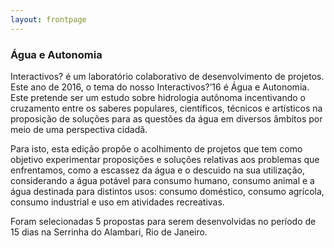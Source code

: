 ```yaml
---
layout: frontpage
---
```


### Água e Autonomia

Interactivos? é um laboratório colaborativo de desenvolvimento de projetos. Este ano de 2016, o tema do nosso Interactivos?’16 é Água e Autonomia. Este pretende ser um estudo sobre hidrologia autônoma incentivando o cruzamento entre os saberes populares, científicos, técnicos e artísticos na proposição de soluções para as questões da água em diversos âmbitos por meio de uma perspectiva cidadã.

Para isto, esta edição propõe o acolhimento de projetos que tem como objetivo experimentar proposições e soluções relativas aos problemas que enfrentamos, como a escassez da água e o descuido na sua utilização, considerando a água potável para consumo humano, consumo animal e a água destinada para distintos usos: consumo doméstico, consumo agrícola, consumo industrial e uso em atividades recreativas.

Foram selecionadas 5 propostas para serem desenvolvidas no período de 15 dias na Serrinha do Alambari, Rio de Janeiro.
